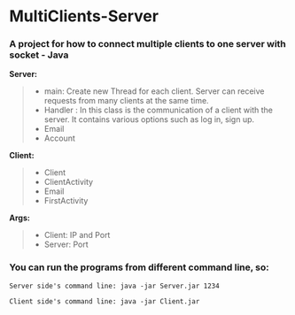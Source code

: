 # MultiClients-Server

### A project for how to connect multiple clients to one server with socket - Java

**Server:** 
> - main: Create new Thread for each client. Server can receive requests from many clients at the same time. 
> - Handler : In this class is the communication of a client with the server. It contains various options such as    log in, sign up.
> - Email 
> - Account 

**Client:** 
> - Client 
> - ClientActivity
> - Email
> - FirstActivity

**Args:**
> - Client: IP and Port 
> - Server: Port
    
### You can run the programs from different command line, so:

    Server side's command line: java -jar Server.jar 1234

    Client side's command line: java -jar Client.jar 
